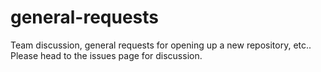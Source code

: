 # general-requests
Team discussion, general requests for opening up a new repository, etc.. Please head to the issues page for discussion.
